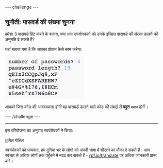 --- challenge ---
## चुनौती: पासवर्ड की संख्या चुनना
हमेशा 3 पासवर्ड प्रिंट करने के बजाय, क्या आप उपयोगकर्ता को उनके इच्छित पासवर्ड की संख्या डालने की अनुमति दे सकते हैं?

यहां बताया गया है कि आपका प्रोग्राम कैसे काम करेगा:

![स्क्रीनशॉट(screenshot)](images/passwords-choose-number.png)

आपको जिस कोड की आवश्यकता होगी वह पासवर्ड डालने वाले कोड की लंबाई सें __बहुत__ `समान` होगी।



--- /challenge ---


***
इस परियोजना का अनुवाद स्वयंसेवकों ने किया:

ध्रुमिल गोहिल

स्वयंसेवकों को धन्यवाद, हम दुनिया भर के लोगों को अपनी भाषा में सीखने का मौका दे सकते हैं। आप स्वेच्छा से अधिक लोगों तक पहुँचने में मदद कर सकते हैं - [rpf.io/translate](https://rpf.io/translate) पर अधिक जानकारी प्राप्त करें।